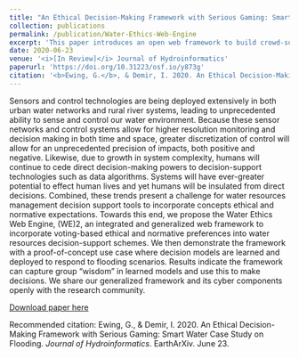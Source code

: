 ```yaml
---
title: "An Ethical Decision-Making Framework with Serious Gaming: Smart Water Case Study on Flooding"
collection: publications
permalink: /publication/Water-Ethics-Web-Engine
excerpt: 'This paper introduces an open web framework to build crowd-sourced decision models for ethical dilemmas in water resources.'
date: 2020-06-23
venue: '<i>[In Review]</i> Journal of Hydroinformatics'
paperurl: 'https://doi.org/10.31223/osf.io/y873g'
citation: '<b>Ewing, G.</b>, & Demir, I. 2020. An Ethical Decision-Making Framework with Serious Gaming: Smart Water Case Study on Flooding. <i>Journal of Hydroinformatics</i>. EarthArXiv. June 23.'
---
```

Sensors and control technologies are being deployed extensively in both urban water networks and rural river systems, leading to unprecedented ability to sense and control our water environment. Because these sensor networks and control systems allow for higher resolution monitoring and decision making in both time and space, greater discretization of control will allow for an unprecedented precision of impacts, both positive and negative. Likewise, due to growth in system complexity, humans will continue to cede direct decision-making powers to decision-support technologies such as data algorithms. Systems will have ever-greater potential to effect human lives and yet humans will be insulated from direct decisions. Combined, these trends present a challenge for water resources management decision support tools to incorporate concepts ethical and normative expectations. Towards this end, we propose the Water Ethics Web Engine, (WE)2, an integrated and generalized web framework to incorporate voting-based ethical and normative preferences into water resources decision-support schemes. We then demonstrate the framework with a proof-of-concept use case where decision models are learned and deployed to respond to flooding scenarios. Results indicate the framework can capture group “wisdom” in learned models and use this to make decisions. We share our generalized framework and its cyber components openly with the research community.

[Download paper here](https://doi.org/10.31223/osf.io/y873g)

Recommended citation: Ewing, G., & Demir, I. 2020. An Ethical Decision-Making Framework with Serious Gaming: Smart Water Case Study on Flooding. <i>Journal of Hydroinformatics</i>. EarthArXiv. June 23.